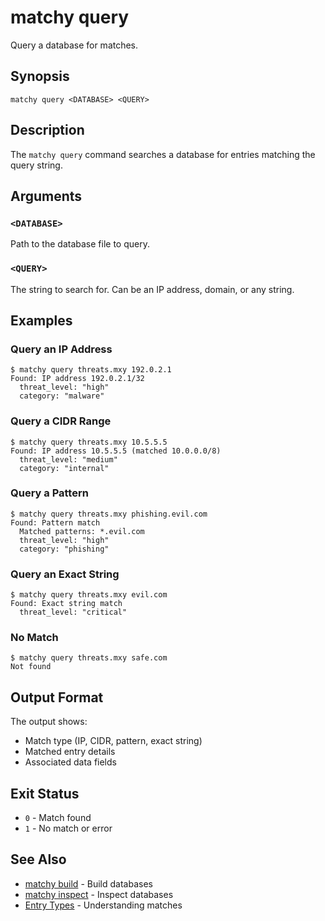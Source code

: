 # matchy query

Query a database for matches.

## Synopsis

```console
matchy query <DATABASE> <QUERY>
```

## Description

The `matchy query` command searches a database for entries matching the query string.

## Arguments

### `<DATABASE>`

Path to the database file to query.

### `<QUERY>`

The string to search for. Can be an IP address, domain, or any string.

## Examples

### Query an IP Address

```console
$ matchy query threats.mxy 192.0.2.1
Found: IP address 192.0.2.1/32
  threat_level: "high"
  category: "malware"
```

### Query a CIDR Range

```console
$ matchy query threats.mxy 10.5.5.5
Found: IP address 10.5.5.5 (matched 10.0.0.0/8)
  threat_level: "medium"
  category: "internal"
```

### Query a Pattern

```console
$ matchy query threats.mxy phishing.evil.com
Found: Pattern match
  Matched patterns: *.evil.com
  threat_level: "high"
  category: "phishing"
```

### Query an Exact String

```console
$ matchy query threats.mxy evil.com
Found: Exact string match
  threat_level: "critical"
```

### No Match

```console
$ matchy query threats.mxy safe.com
Not found
```

## Output Format

The output shows:
- Match type (IP, CIDR, pattern, exact string)
- Matched entry details
- Associated data fields

## Exit Status

- `0` - Match found
- `1` - No match or error

## See Also

- [matchy build](matchy-build.md) - Build databases
- [matchy inspect](matchy-inspect.md) - Inspect databases
- [Entry Types](../guide/entry-types.md) - Understanding matches
